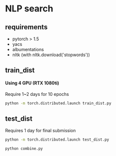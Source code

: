 # NLP search

## requirements

* pytorch > 1.5
* yacs
* albumentations
* nltk (with nltk.download('stopwords'))

## train_dist

#### Using 4 GPU (RTX 1080ti)

Require 1~2 days for 10 epochs

```bash
python -m torch.distributed.launch train_dist.py
```

## test_dist

Requires 1 day for final submission

```bash
python -m torch.distributed.launch test_dist.py
```

```bash
python combine.py
```